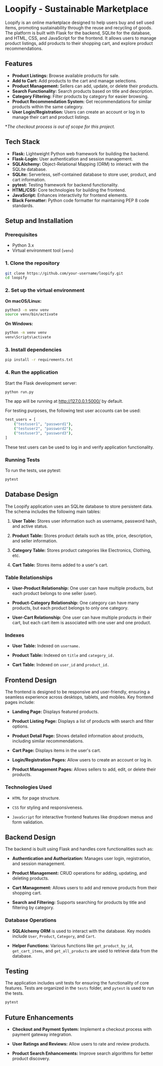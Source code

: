 # Loopify - Sustainable Marketplace

Loopify is an online marketplace designed to help users buy and sell used items, promoting sustainability through the reuse and recycling of goods. The platform is built with Flask for the backend, SQLite for the database, and HTML, CSS, and JavaScript for the frontend. It allows users to manage product listings, add products to their shopping cart, and explore product recommendations.

## Features
- **Product Listings:** Browse available products for sale.
- **Add to Cart:** Add products to the cart and manage selections.
- **Product Management:** Sellers can add, update, or delete their products.
- **Search Functionality:** Search products based on title and description.
- **Category Filtering:** Filter products by category for easier browsing.
- **Product Recommendation System:** Get recommendations for similar products within the same category.
- **User Login/Registration:** Users can create an account or log in to manage their cart and product listings.

**The checkout process is out of scope for this project.*

## Tech Stack
- **Flask:** Lightweight Python web framework for building the backend.
- **Flask-Login:** User authentication and session management.
- **SQLAlchemy:** Object-Relational Mapping (ORM) to interact with the SQLite database.
- **SQLite:** Serverless, self-contained database to store user, product, and cart information.
- **pytest:** Testing framework for backend functionality.
- **HTML/CSS:** Core technologies for building the frontend.
- **JavaScript:** Enhances interactivity for frontend elements.
- **Black Formatter:** Python code formatter for maintaining PEP 8 code standards.

## Setup and Installation

### Prerequisites
- Python 3.x
- Virtual environment tool (`venv`)

### 1. Clone the repository
```bash
git clone https://github.com/your-username/loopify.git
cd loopify
```

### 2. Set up the virtual environment

**On macOS/Linux:**

```bash
python3 -m venv venv
source venv/bin/activate
```
**On Windows:**

```bash
python -m venv venv
venv\Scripts\activate
```
### 3. Install dependencies

```bash
pip install -r requirements.txt
```

### 4. Run the application

Start the Flask development server:

```bash
python run.py
```
The app will be running at http://127.0.0.1:5000/ by default.

For testing purposes, the following test user accounts can be used:

```bash
test_users = [
    ("testuser1", "password1"),
    ("testuser2", "password2"),
    ("testuser3", "password3"),
]
```

These test users can be used to log in and verify application functionality.

### Running Tests

To run the tests, use pytest:
```bash
pytest
```

## Database Design

The Loopify application uses an SQLite database to store persistent data. The schema includes the following main tables:

1. **User Table:** Stores user information such as username, password hash, and active status.

2. **Product Table:** Stores product details such as title, price, description, and seller information.

3. **Category Table:** Stores product categories like Electronics, Clothing, etc.

4. **Cart Table:** Stores items added to a user's cart.

### Table Relationships

- **User-Product Relationship:** One user can have multiple products, but each product belongs to one seller (user).

- **Product-Category Relationship:** One category can have many products, but each product belongs to only one category.

- **User-Cart Relationship:** One user can have multiple products in their cart, but each cart item is associated with one user and one product.

### Indexes

- **User Table:** Indexed on `username.`

- **Product Table:** Indexed on `title` and `category_id.`

- **Cart Table:** Indexed on `user_id` and `product_id.`

## Frontend Design

The frontend is designed to be responsive and user-friendly, ensuring a seamless experience across desktops, tablets, and mobiles. Key frontend pages include:

- **Landing Page:** Displays featured products.

- **Product Listing Page:** Displays a list of products with search and filter options.

- **Product Detail Page:** Shows detailed information about products, including similar recommendations.

- **Cart Page:** Displays items in the user's cart.

- **Login/Registration Pages:** Allow users to create an account or log in.

- **Product Management Pages:** Allows sellers to add, edit, or delete their products.

### Technologies Used

- `HTML` for page structure.

- `CSS` for styling and responsiveness.

- `JavaScript` for interactive frontend features like dropdown menus and form validation.

## Backend Design

The backend is built using Flask and handles core functionalities such as:

- **Authentication and Authorization:** Manages user login, registration, and session management.

- **Product Management:** CRUD operations for adding, updating, and deleting products.

- **Cart Management:** Allows users to add and remove products from their shopping cart.

- **Search and Filtering:** Supports searching for products by title and filtering by category.

### Database Operations

- **SQLAlchemy ORM** is used to interact with the database. Key models include `User`, `Product`, `Category`, and `Cart`.

- **Helper Functions:** Various functions like `get_product_by_id`, `get_cart_items`, and `get_all_products` are used to retrieve data from the database.

## Testing

The application includes unit tests for ensuring the functionality of core features. Tests are organized in the `tests` folder, and `pytest` is used to run the tests.

```bash
pytest
```

## Future Enhancements

- **Checkout and Payment System:** Implement a checkout process with payment gateway integration.

- **User Ratings and Reviews:** Allow users to rate and review products.

- **Product Search Enhancements:** Improve search algorithms for better product discovery.